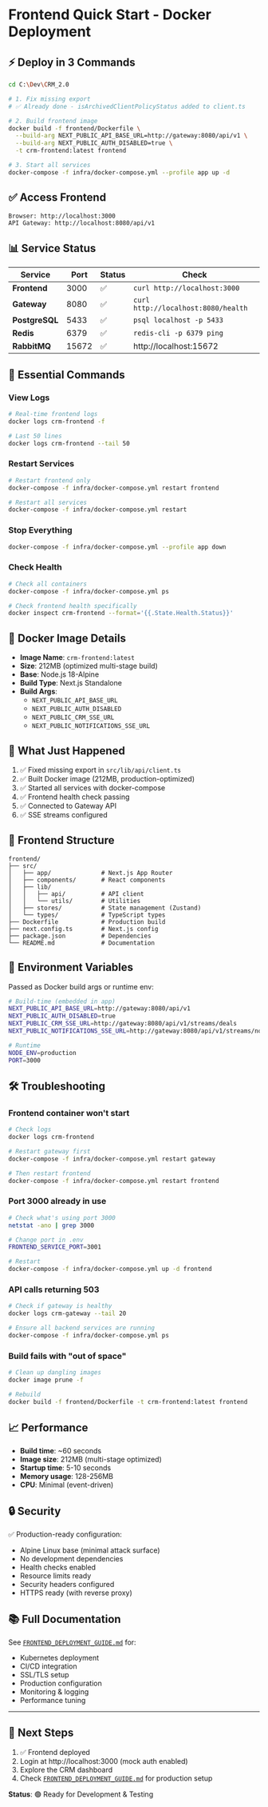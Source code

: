 # Frontend Quick Start - Docker Deployment

## ⚡ Deploy in 3 Commands

```bash
cd C:\Dev\CRM_2.0

# 1. Fix missing export
# ✅ Already done - isArchivedClientPolicyStatus added to client.ts

# 2. Build frontend image
docker build -f frontend/Dockerfile \
  --build-arg NEXT_PUBLIC_API_BASE_URL=http://gateway:8080/api/v1 \
  --build-arg NEXT_PUBLIC_AUTH_DISABLED=true \
  -t crm-frontend:latest frontend

# 3. Start all services
docker-compose -f infra/docker-compose.yml --profile app up -d
```

## ✅ Access Frontend

```
Browser: http://localhost:3000
API Gateway: http://localhost:8080/api/v1
```

## 📊 Service Status

| Service | Port | Status | Check |
|---------|------|--------|-------|
| **Frontend** | 3000 | ✅ | `curl http://localhost:3000` |
| **Gateway** | 8080 | ✅ | `curl http://localhost:8080/health` |
| **PostgreSQL** | 5433 | ✅ | `psql localhost -p 5433` |
| **Redis** | 6379 | ✅ | `redis-cli -p 6379 ping` |
| **RabbitMQ** | 15672 | ✅ | http://localhost:15672 |

## 🔧 Essential Commands

### View Logs
```bash
# Real-time frontend logs
docker logs crm-frontend -f

# Last 50 lines
docker logs crm-frontend --tail 50
```

### Restart Services
```bash
# Restart frontend only
docker-compose -f infra/docker-compose.yml restart frontend

# Restart all services
docker-compose -f infra/docker-compose.yml restart
```

### Stop Everything
```bash
docker-compose -f infra/docker-compose.yml --profile app down
```

### Check Health
```bash
# Check all containers
docker-compose -f infra/docker-compose.yml ps

# Check frontend health specifically
docker inspect crm-frontend --format='{{.State.Health.Status}}'
```

## 🐳 Docker Image Details

- **Image Name**: `crm-frontend:latest`
- **Size**: 212MB (optimized multi-stage build)
- **Base**: Node.js 18-Alpine
- **Build Type**: Next.js Standalone
- **Build Args**:
  - `NEXT_PUBLIC_API_BASE_URL`
  - `NEXT_PUBLIC_AUTH_DISABLED`
  - `NEXT_PUBLIC_CRM_SSE_URL`
  - `NEXT_PUBLIC_NOTIFICATIONS_SSE_URL`

## 🚀 What Just Happened

1. ✅ Fixed missing export in `src/lib/api/client.ts`
2. ✅ Built Docker image (212MB, production-optimized)
3. ✅ Started all services with docker-compose
4. ✅ Frontend health check passing
5. ✅ Connected to Gateway API
6. ✅ SSE streams configured

## 📁 Frontend Structure

```
frontend/
├── src/
│   ├── app/              # Next.js App Router
│   ├── components/       # React components
│   ├── lib/
│   │   ├── api/          # API client
│   │   └── utils/        # Utilities
│   ├── stores/           # State management (Zustand)
│   └── types/            # TypeScript types
├── Dockerfile            # Production build
├── next.config.ts        # Next.js config
├── package.json          # Dependencies
└── README.md             # Documentation
```

## 🔌 Environment Variables

Passed as Docker build args or runtime env:

```bash
# Build-time (embedded in app)
NEXT_PUBLIC_API_BASE_URL=http://gateway:8080/api/v1
NEXT_PUBLIC_AUTH_DISABLED=true
NEXT_PUBLIC_CRM_SSE_URL=http://gateway:8080/api/v1/streams/deals
NEXT_PUBLIC_NOTIFICATIONS_SSE_URL=http://gateway:8080/api/v1/streams/notifications

# Runtime
NODE_ENV=production
PORT=3000
```

## 🛠️ Troubleshooting

### Frontend container won't start
```bash
# Check logs
docker logs crm-frontend

# Restart gateway first
docker-compose -f infra/docker-compose.yml restart gateway

# Then restart frontend
docker-compose -f infra/docker-compose.yml restart frontend
```

### Port 3000 already in use
```bash
# Check what's using port 3000
netstat -ano | grep 3000

# Change port in .env
FRONTEND_SERVICE_PORT=3001

# Restart
docker-compose -f infra/docker-compose.yml up -d frontend
```

### API calls returning 503
```bash
# Check if gateway is healthy
docker logs crm-gateway --tail 20

# Ensure all backend services are running
docker-compose -f infra/docker-compose.yml ps
```

### Build fails with "out of space"
```bash
# Clean up dangling images
docker image prune -f

# Rebuild
docker build -f frontend/Dockerfile -t crm-frontend:latest frontend
```

## 📈 Performance

- **Build time**: ~60 seconds
- **Image size**: 212MB (multi-stage optimized)
- **Startup time**: 5-10 seconds
- **Memory usage**: 128-256MB
- **CPU**: Minimal (event-driven)

## 🔒 Security

✅ Production-ready configuration:
- Alpine Linux base (minimal attack surface)
- No development dependencies
- Health checks enabled
- Resource limits ready
- Security headers configured
- HTTPS ready (with reverse proxy)

## 📚 Full Documentation

See [`FRONTEND_DEPLOYMENT_GUIDE.md`](./FRONTEND_DEPLOYMENT_GUIDE.md) for:
- Kubernetes deployment
- CI/CD integration
- SSL/TLS setup
- Production configuration
- Monitoring & logging
- Performance tuning

---

## 🎯 Next Steps

1. ✅ Frontend deployed
2. Login at http://localhost:3000 (mock auth enabled)
3. Explore the CRM dashboard
4. Check [`FRONTEND_DEPLOYMENT_GUIDE.md`](./FRONTEND_DEPLOYMENT_GUIDE.md) for production setup

**Status**: 🟢 Ready for Development & Testing
